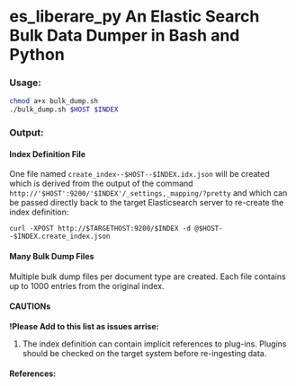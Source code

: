 # es_liberare_py An Elastic Search Bulk Data Dumper in Bash and Python

### Usage:
```bash
chmod a+x bulk_dump.sh
./bulk_dump.sh $HOST $INDEX
```

### Output:

#### Index Definition File

One file named `create_index--$HOST--$INDEX.idx.json` will be created 
which is derived from the output of the command `http://'$HOST':9200/'$INDEX'/_settings,_mapping/?pretty` 
and which can be passed directly back to the target Elasticsearch server to re-create the index definition:
```
curl -XPOST http://$TARGETHOST:9200/$INDEX -d @$HOST--$INDEX.create_index.json
```

#### Many Bulk Dump Files

Multiple bulk dump files per document type are created.  Each file contains up to 1000 entries
from the original index.

#### CAUTIONs

**!Please Add to this list as issues arrise:**

1. The index definition can contain implicit references to plug-ins.  Plugins should be checked on the target system before re-ingesting data.

#### References:

[1]: https://www.elastic.co/guide/en/elasticsearch/reference/current/docs-bulk.html
[2]: https://qbox.io/blog/building-an-elasticsearch-index-with-python
[3]: https://sarahleejane.github.io/learning/python/2015/10/14/creating-an-elastic-search-index-with-python.html

